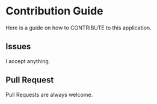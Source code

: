 # Contribution Guide

Here is a guide on how to CONTRIBUTE to this application.

## Issues

I accept anything.

## Pull Request

Pull Requests are always welcome.

